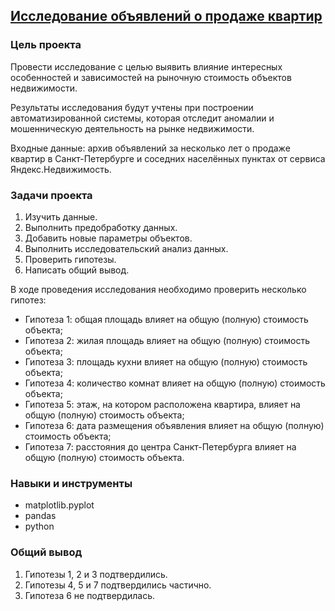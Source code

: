 ## [Исследование объявлений о продаже квартир](sale-of-apartments.ipynb)


### Цель проекта

Провести исследование с целью выявить влияние интересных особенностей и зависимостей на рыночную стоимость объектов недвижимости.

Результаты исследования будут учтены при построении автоматизированной системы, которая отследит аномалии и мошенническую деятельность на рынке недвижимости.

Входные данные: архив объявлений за несколько лет о продаже квартир в Санкт-Петербурге и соседних населённых пунктах от сервиса Яндекс.Недвижимость. 


### Задачи проекта

1. Изучить данные.
2. Выполнить предобработку данных.
3. Добавить новые параметры объектов.
4. Выполнить исследовательский анализ данных.
5. Проверить гипотезы.
6. Написать общий вывод.


В ходе проведения исследования необходимо проверить несколько гипотез:

- Гипотеза 1: общая площадь влияет на общую (полную) стоимость объекта;
- Гипотеза 2: жилая площадь влияет на общую (полную) стоимость объекта;
- Гипотеза 3: площадь кухни влияет на общую (полную) стоимость объекта;
- Гипотеза 4: количество комнат влияет на общую (полную) стоимость объекта;
- Гипотеза 5: этаж, на котором расположена квартира, влияет на общую (полную) стоимость объекта;
- Гипотеза 6: дата размещения объявления влияет на общую (полную) стоимость объекта; 
- Гипотеза 7: расстояния до центра Санкт-Петербурга влияет на общую (полную) стоимость объекта.


### Навыки и инструменты

- matplotlib.pyplot
- pandas
- python


### Общий вывод

1. Гипотезы 1, 2 и 3 подтвердились.
2. Гипотезы 4, 5 и 7 подтвердились частично.
3. Гипотеза 6 не подтвердилась.
